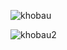 ![khobau](https://github.com/VanHoang110802/Competitive_Programming/assets/108053955/5c842260-be95-4150-bdce-ea9eb7f8606f)

![khobau2](https://github.com/VanHoang110802/Competitive_Programming/assets/108053955/18043220-bc9b-47be-b22b-500622b88193)
